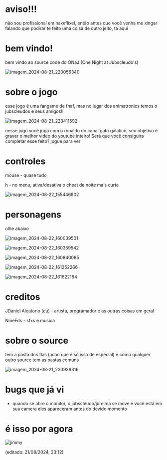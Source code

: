 # aviso!!!
não sou profissional em haxeflixel, então antes que você venha me xingar falando que podirar te feito
uma coisa de outro jeito, tá aqui

# bem vindo!
bem vindo ao source code do ONaJ (One Night at Jubscleudo's) 

![imagem_2024-08-21_220056340](https://github.com/user-attachments/assets/e0684d33-3746-466c-9867-586ef33faadf)

# sobre o jogo

esse jogo é uma fangame de fnaf, mas no lugar dos animatronics temos o jubscleudos e seus amigos!!

![imagem_2024-08-21_223411592](https://github.com/user-attachments/assets/f2995029-6346-4ba8-a3c6-54b1fd369391)

nesse jogo você joga com o ronaldo do canal gato galatico, seu objetivo é gravar o melhor video do youtube inteiro!
Será que você consiguira completar esse feito? jogue para ver

# controles
mouse - quase tudo

h - no menu, ativa/desativa o cheat de noite mais curta

![imagem_2024-08-22_155446802](https://github.com/user-attachments/assets/b69c89c4-5508-4f69-81cf-6ed220318f9c)

# personagens

olhe abaixo

![imagem_2024-08-22_160039501](https://github.com/user-attachments/assets/5181903d-17a8-4d21-9861-87e178024734)

![imagem_2024-08-22_160359542](https://github.com/user-attachments/assets/09517775-35a2-4275-bb72-a46869bbb8df)

![imagem_2024-08-22_160840085](https://github.com/user-attachments/assets/7ad3729c-c906-4a96-9d11-e50c611093d1)

![imagem_2024-08-22_161252266](https://github.com/user-attachments/assets/8f19f72d-cf34-4998-939e-7af6926cefa6)

![imagem_2024-08-22_161622184](https://github.com/user-attachments/assets/097506ce-11da-4333-8281-7871080b4618)

# creditos
JDaniel Aleatorio (eu) - artista, programador e as outras coisas em geral

NineFds - sfxs e musica

# sobre o source
tem a pasta dos flas (acho que é só isso de especial) e como qualquer outro source tem as pastas comuns

![imagem_2024-08-21_230938316](https://github.com/user-attachments/assets/f3d50833-a692-421c-a271-36efefbb0224)

# bugs que já vi
* quando se abre o monitor, o jubscleudo/jurelma se move e você está em sua camera eles apareceram antes do devido momento 

# é isso por agora
![jimmy](https://github.com/user-attachments/assets/9b47d8c7-79ab-4343-ad79-3924946c485c)

(editado: 21/08/2024, 23:12)

